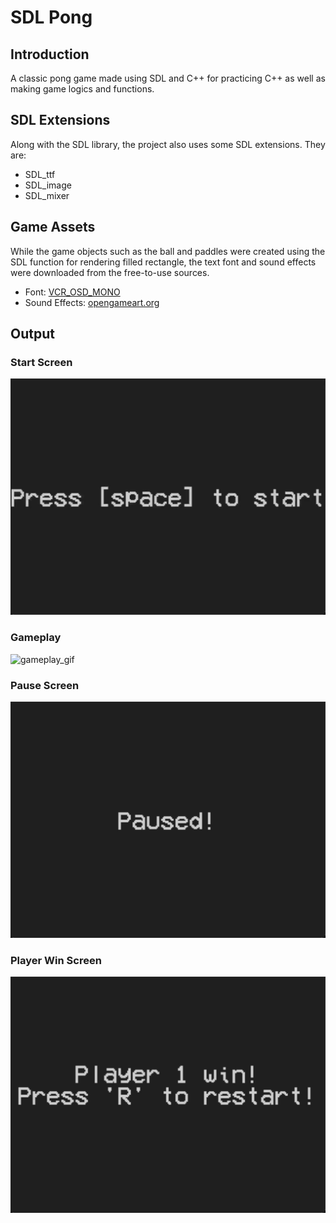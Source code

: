 # SDL Pong

## Introduction

A classic pong game made using SDL and C++ for practicing C++ as well as making game logics and functions.

## SDL Extensions

Along with the SDL library, the project also uses some SDL extensions. They are:

-   SDL_ttf
-   SDL_image
-   SDL_mixer

## Game Assets

While the game objects such as the ball and paddles were created using the SDL function for rendering filled rectangle, the text font and sound effects were downloaded from the free-to-use sources.

-   Font: [VCR_OSD_MONO](https://www.dafont.com/vcr-osd-mono.font)
-   Sound Effects: [opengameart.org](https://opengameart.org/content/3-ping-pong-sounds-8-bit-style)

## Output

### Start Screen

![start_screen](./output_screenshots/start_splash.jpg)

### Gameplay

![gameplay_gif](./output_screenshots/gameplay.gif)

### Pause Screen

![pause_screen](./output_screenshots/paused.jpg)

### Player Win Screen

![player_win_screen](./output_screenshots/win.jpg)
